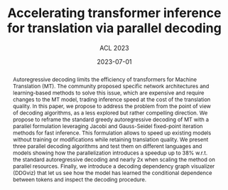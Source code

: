 ---
# Documentation: https://wowchemy.com/docs/managing-content/

title: 'Accelerating transformer inference for translation via parallel decoding'
subtitle: 'ACL 2023'
summary: 'ACL 2023'
authors:
- Andrea Santilli
- Silvio Severino
- Emilian Postolache
- Valentino Maiorca
- admin
- Riccardo Marin
- Emanuele Rodolà

tags: []
categories: []
date: '2023-07-01'
lastmod: '2023-02-06T12:14:05+01:00'
featured: false
draft: false
publication_short: ""

# Featured image
# To use, add an image named `featured.jpg/png` to your page's folder.
# Focal points: Smart, Center, TopLeft, Top, TopRight, Left, Right, BottomLeft, Bottom, BottomRight.
image:
  caption: ''
  focal_point: ''
  preview_only: false

# Projects (optional).
#   Associate this post with one or more of your projects.
#   Simply enter your project's folder or file name without extension.
#   E.g. `projects = ["internal-project"]` references `content/project/deep-learning/index.md`.
#   Otherwise, set `projects = []`.
projects: []
publishDate: '2023-02-06T11:14:04.668002Z'
publication_types:
- '1'
abstract: 'Autoregressive decoding limits the efficiency of transformers for Machine Translation (MT). The community proposed specific network architectures and learning-based methods to solve this issue, which are expensive and require changes to the MT model, trading inference speed at the cost of the translation quality. In this paper, we propose to address the problem from the point of view of decoding algorithms, as a less explored but rather compelling direction. We propose to reframe the standard greedy autoregressive decoding of MT with a parallel formulation leveraging Jacobi and Gauss-Seidel fixed-point iteration methods for fast inference. This formulation allows to speed up existing models without training or modifications while retaining translation quality. We present three parallel decoding algorithms and test them on different languages and models showing how the parallelization introduces a speedup up to 38% w.r.t. the standard autoregressive decoding and nearly 2x when scaling the method on parallel resources. Finally, we introduce a decoding dependency graph visualizer (DDGviz) that let us see how the model has learned the conditional dependence between tokens and inspect the decoding procedure.'
publication: 'ACL 2023'
links:
- name: URL
  url : https://aclanthology.org/2023.acl-long.689/
---